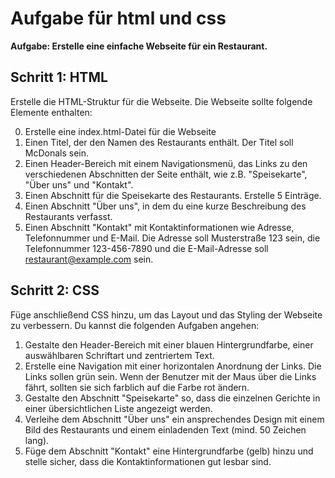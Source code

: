 # Aufgabe für html und css
**Aufgabe: Erstelle eine einfache Webseite für ein Restaurant.**

## Schritt 1: HTML
Erstelle die HTML-Struktur für die Webseite. Die Webseite sollte folgende Elemente enthalten:

0. Erstelle eine index.html-Datei für die Webseite
1. Einen Titel, der den Namen des Restaurants enthält. Der Titel soll McDonals sein.
2. Einen Header-Bereich mit einem Navigationsmenü, das Links zu den verschiedenen Abschnitten der Seite enthält, wie z.B. "Speisekarte", "Über uns" und "Kontakt".
3. Einen Abschnitt für die Speisekarte des Restaurants. Erstelle 5 Einträge.
4. Einen Abschnitt "Über uns", in dem du eine kurze Beschreibung des Restaurants verfasst.
5. Einen Abschnitt "Kontakt" mit Kontaktinformationen wie Adresse, Telefonnummer und E-Mail. Die Adresse soll Musterstraße 123 sein, die Telefonnummer 123-456-7890 und die E-Mail-Adresse soll restaurant@example.com sein.

## Schritt 2: CSS
Füge anschließend CSS hinzu, um das Layout und das Styling der Webseite zu verbessern. Du kannst die folgenden Aufgaben angehen:

1. Gestalte den Header-Bereich mit einer blauen Hintergrundfarbe, einer auswählbaren Schriftart und zentriertem Text.
2. Erstelle eine Navigation mit einer horizontalen Anordnung der Links. Die Links sollen grün sein. Wenn der Benutzer mit der Maus über die Links fährt, sollten sie sich farblich auf die Farbe rot ändern.
3. Gestalte den Abschnitt "Speisekarte" so, dass die einzelnen Gerichte in einer übersichtlichen Liste angezeigt werden.
4. Verleihe dem Abschnitt "Über uns" ein ansprechendes Design mit einem Bild des Restaurants und einem einladenden Text (mind. 50 Zeichen lang).
5. Füge dem Abschnitt "Kontakt" eine Hintergrundfarbe (gelb) hinzu und stelle sicher, dass die Kontaktinformationen gut lesbar sind.